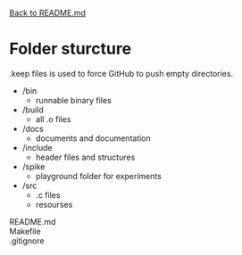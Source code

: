 [Back to README.md](../README.md)

# Folder sturcture

.keep files is used to force GitHub to push empty directories.

- /bin
    - runnable binary files
- /build
    - all .o files
- /docs
    - documents and documentation
- /include
    - header files and structures
- /spike
    - playground folder for experiments
- /src
    - .c files
    - resourses

README.md <br/>
Makefile <br/>
.gitignore
